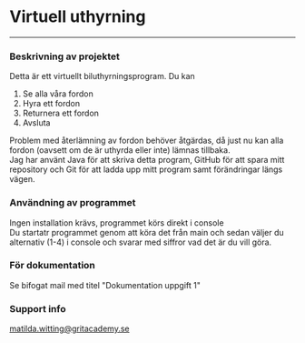 # Virtuell uthyrning
***
### Beskrivning av projektet  
Detta är ett virtuellt biluthyrningsprogram. Du kan 
1. Se alla våra fordon
2. Hyra ett fordon
3. Returnera ett fordon
4. Avsluta

Problem med återlämning av fordon behöver åtgärdas, då just nu kan alla fordon 
(oavsett om de är uthyrda eller inte) lämnas tillbaka.  
Jag har använt Java för att skriva detta program, GitHub för att spara mitt repository
och Git för att ladda upp mitt program samt förändringar längs vägen.

### Användning av programmet
Ingen installation krävs, programmet körs direkt i console  
Du startatr programmet genom att köra det från main och sedan väljer du alternativ
(1-4) i console och svarar med siffror vad det är du vill göra. 

### För dokumentation 
Se bifogat mail med titel "Dokumentation uppgift 1"

### Support info
matilda.witting@gritacademy.se